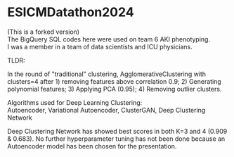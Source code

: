 # ESICMDatathon2024
(This is a forked version)<br>
The BigQuery SQL codes here were used on team 6 AKI phenotyping. <br>
I was a member in a team of data scientists and ICU physicians.

TLDR:

In the round of "traditional" clustering, AgglomerativeClustering with clusters=4 after 1) removing features above correlation 0.9; 2) Generating polynomial features; 3) Applying PCA (0.95); 4) Removing outlier clusters.

Algorithms used for Deep Learning Clustering:<br>
Autoencoder, Variational Autoencoder, ClusterGAN, Deep Clustering Network

Deep Clustering Network has showed best scores in both K=3 and 4 (0.909 & 0.683).
No further hyperparameter tuning has not been done because an Autoencoder model has been chosen for the presentation.
